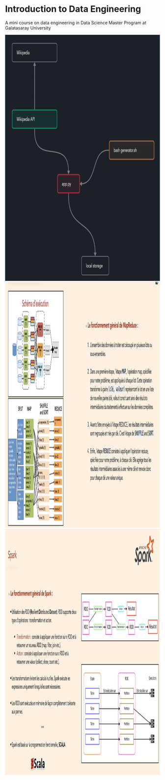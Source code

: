 # Introduction to Data Engineering
A mini course on data engineering in Data Science Master Program at Galatasaray University

<div align="center">
<img src="./content/app.png" alt="etl" height=800px/>
<img src="./content/hadoop.png" alt="etl" height=800px/>
<img src="./content/spark.png" alt="etl" height=800px/>
</div>
